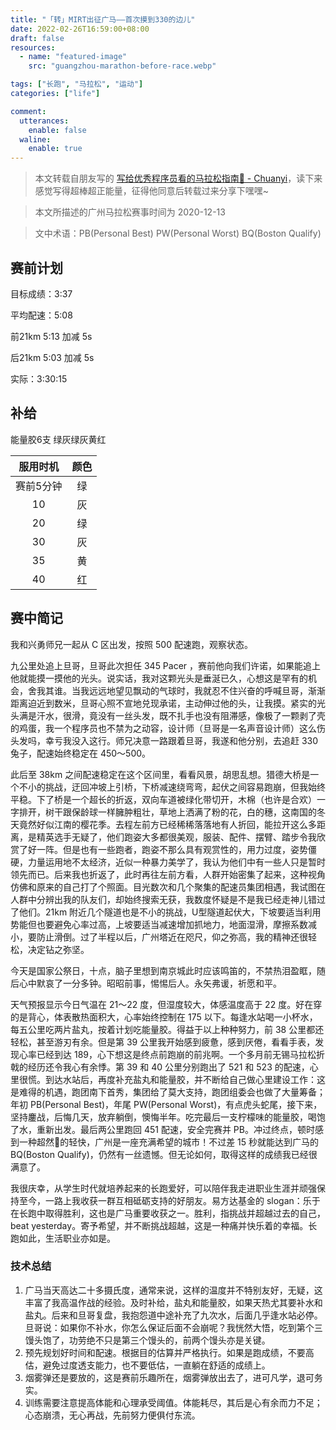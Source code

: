 ```yaml
---
title: "「转」MIRT出征广马——首次摸到330的边儿"
date: 2022-02-26T16:59:00+08:00
draft: false
resources:
  - name: "featured-image"
    src: "guangzhou-marathon-before-race.webp"

tags: ["长跑", "马拉松", "运动"]
categories: ["life"]

comment:
  utterances:
    enable: false
  waline:
    enable: true
---
```


> 本文转载自朋友写的 [写给优秀程序员看的马拉松指南🏃 - Chuanyi](https://github.com/Likenttt/a-coder-learns-to-run-faster)，读下来感觉写得超棒超正能量，征得他同意后转载过来分享下嘿嘿~

> 本文所描述的广州马拉松赛事时间为 2020-12-13

> 文中术语：PB(Personal Best) PW(Personal Worst) BQ(Boston Qualify)

## 赛前计划

目标成绩：3:37

平均配速：5:08

前21km 5:13 加减 5s

后21km 5:03 加减 5s

实际：3:30:15

## 补给

能量胶6支 绿灰绿灰黄红

| 服用时机  | 颜色 |
| :-------: | :--: |
| 赛前5分钟 |  绿  |
|    10     |  灰  |
|    20     |  绿  |
|    30     |  灰  |
|    35     |  黄  |
|    40     |  红  |

## 赛中简记

我和兴勇师兄一起从 C 区出发，按照 500 配速跑，观察状态。

九公里处追上旦哥，旦哥此次担任 345 Pacer ，赛前他向我们许诺，如果能追上他就能摸一摸他的光头。说实话，我对这颗光头是垂涎已久，心想这是罕有的机会，舍我其谁。当我远远地望见飘动的气球时，我就忍不住兴奋的呼喊旦哥，渐渐距离迫近到数米，旦哥心照不宣地兑现承诺，主动伸过他的头，让我摸。紧实的光头满是汗水，很滑，竟没有一丝头发，既不扎手也没有阻滞感，像极了一颗剥了壳的鸡蛋，我一个程序员也不禁为之动容，设计师（旦哥是一名声音设计师）这么伤头发吗，幸亏我没入这行。师兄决意一路跟着旦哥，我遂和他分别，去追赶 330 兔子，配速始终稳定在 450～500。

此后至 38km 之间配速稳定在这个区间里，看看风景，胡思乱想。猎德大桥是一个不小的挑战，迂回冲坡上引桥，下桥减速绕弯弯，起伏之间容易跑崩，但我始终平稳。下了桥是一个超长的折返，双向车道被绿化带切开，木棉（也许是合欢）一字排开，树干跟保龄球一样臃肿粗壮，草地上洒满了粉的花，白的穗，这南国的冬天竟然好似江南的樱花季。去程左前方已经稀稀落落地有人折回，能拉开这么多距离，是精英选手无疑了，他们跑姿大多都很美观，服装、配件、摆臂、踏步令我欣赏了好一阵。但是也有一些跑者，跑姿不那么具有观赏性的，用力过度，姿势僵硬，力量运用地不太经济，近似一种暴力美学了，我认为他们中有一些人只是暂时领先而已。后来我也折返了，此时再往左前方看，人群开始密集了起来，这种视角仿佛和原来的自己打了个照面。目光数次和几个聚集的配速员集团相遇，我试图在人群中分辨出我的队友们，却始终搜索无获，我数度怀疑是不是我已经走神儿错过了他们。21km 附近几个隧道也是不小的挑战，U型隧道起伏大，下坡要适当利用势能但也要避免心率过高，上坡要适当减速增加抓地力，地面湿滑，摩擦系数减小，要防止滑倒。过了半程以后，广州塔近在咫尺，仰之弥高，我的精神还很轻松，决定钻之弥坚。

今天是国家公祭日，十点，脑子里想到南京城此时应该鸣笛的，不禁热泪盈眶，随后心中默哀了一分多钟。昭昭前事，惕惕后人。永矢弗谖，祈愿和平。

天气预报显示今日气温在 21～22 度，但湿度较大，体感温度高于 22 度。好在穿的是背心，体表散热面积大，心率始终控制在 175 以下。每逢水站喝一小杯水，每五公里吃两片盐丸，按着计划吃能量胶。得益于以上种种努力，前 38 公里都还轻松，甚至游刃有余。但是第 39 公里我开始感到疲惫，感到厌倦，看看手表，发现心率已经到达 189，心下想这是终点前跑崩的前兆啊。一个多月前无锡马拉松折戟的经历还令我心有余悸。第 39 和 40 公里分别跑出了 521 和 523 的配速，心里很慌。到达水站后，再度补充盐丸和能量胶，并不断给自己做心里建设工作：这是难得的机遇，跑团南下首秀，集团给了莫大支持，跑团组委会也做了大量筹备；年初 PB(Personal Best)，年尾 PW(Personal Worst)，有点虎头蛇尾，接下来，坚持鏖战，后悔几天，放弃躺倒，懊悔半年。吃完最后一支柠檬味的能量胶，喝饱了水，重新出发。最后两公里跑回 451 配速，安全完赛并 PB。冲过终点，顿时感到一种超然🤯的轻快，广州是一座充满希望的城市！不过差 15 秒就能达到广马的 BQ(Boston Qualify)，仍然有一丝遗憾。但无论如何，取得这样的成绩我已经很满意了。

我很庆幸，从学生时代就培养起来的长跑爱好，可以陪伴我走进职业生涯并顽强保持至今，一路上我收获一群互相砥砺支持的好朋友。易方达基金的 slogan：乐于在长跑中取得胜利，这也是广马重要收获之一。胜利，指挑战并超越过去的自己，beat yesterday。寄予希望，并不断挑战超越，这是一种痛并快乐着的幸福。长跑如此，生活职业亦如是。

### 技术总结

1. 广马当天高达二十多摄氏度，通常来说，这样的温度并不特别友好，无疑，这丰富了我高温作战的经验。及时补给，盐丸和能量胶，如果天热尤其要补水和盐丸。后来和旦哥复盘，我抱怨道中途补充了九次水，后面几乎逢水站必停。旦哥说：如果你不补水，你怎么保证后面不会崩呢？我恍然大悟，吃到第个三馒头饱了，功劳绝不只是第三个馒头的，前两个馒头亦是关键。
2. 预先规划好时间和配速。根据目的估算并严格执行。如果是跑成绩，不要高估，避免过度透支能力，也不要低估，一直躺在舒适的成绩上。
3. 烟雾弹还是要放的，这是赛前乐趣所在，烟雾弹放出去了，进可凡学，退可务实。
4. 训练需要注意提高体能和心理承受阈值。体能耗尽，其后是心有余而力不足；心态崩溃，无心再战，先前努力便俱付东流。
